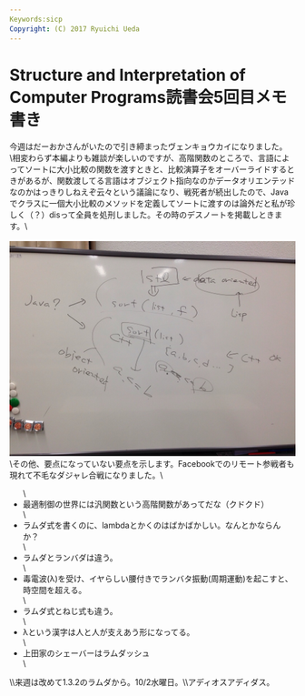 ```yaml
---
Keywords:sicp
Copyright: (C) 2017 Ryuichi Ueda
---
```

# <!--:ja-->Structure and Interpretation of Computer Programs読書会5回目メモ書き<!--:-->
今週はだーおかさんがいたので引き締まったヴェンキョウカイになりました。\\相変わらず本編よりも雑談が楽しいのですが、高階関数のところで、言語によってソートに大小比較の関数を渡すときと、比較演算子をオーバーライドするときがあるが、関数渡してる言語はオブジェクト指向なのかデータオリエンテッドなのかはっきりしねえぞ云々という議論になり、戦死者が続出したので、Javaでクラスに一個大小比較のメソッドを定義してソートに渡すのは論外だと私が珍しく（？）disって全員を処刑しました。その時のデスノートを掲載しときます。\\<br /><br /><a href="20130927-221628.jpg"><img src="20130927-221628.jpg" alt="20130927-221628.jpg" class="alignnone size-full" /></a>\\その他、要点になっていない要点を示します。Facebookでのリモート参戦者も現れて不毛なダジャレ合戦になりました。\\<ul>\	<li>最適制御の世界には汎関数という高階関数があってだな（クドクド）</li>\	<li>ラムダ式を書くのに、lambdaとかくのはばかばかしい。なんとかならんか？</li>\	<li>ラムダとランバダは違う。</li>\	<li>毒電波(λ)を受け、イヤらしい腰付きでランバタ振動(周期運動)を起こすと、時空間を超える。</li>\	<li>ラムダ式とねじ式も違う。</li>\	<li>λという漢字は人と人が支えあう形になってる。</li>\\	<li>上田家のシェーバーはラムダッシュ</li>\\</ul>\\\来週は改めて1.3.2のラムダから。10/2水曜日。\\\アディオスアディダス。
